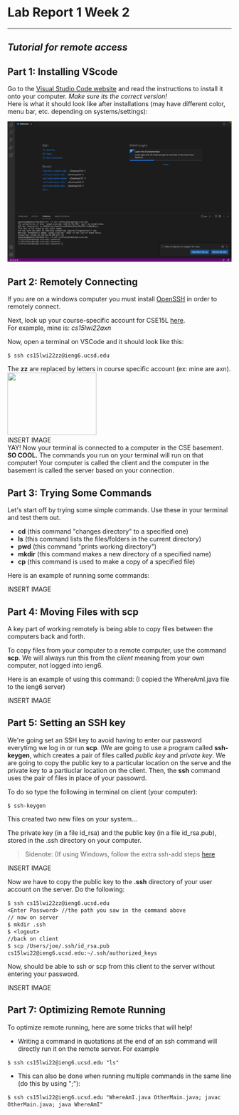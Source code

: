 # Lab Report 1 Week 2
---
## *Tutorial for remote access*
## **Part 1**: Installing VScode

Go to the [Visual Studio Code website](https://code.visualstudio.com/) and read the instructions to install it onto your computer. *Make sure its the correct version!* 
<br />
Here is what it should look like after installations (may have different color, menu bar, etc. depending on systems/settings):
<br /> 

![Image](photos/vsCode.png)
<!-- <img src="photos/vsCode.png" width="400" height="220" /> -->

## **Part 2**: Remotely Connecting
 If you are on a windows computer you must install [OpenSSH](https://docs.microsoft.com/en-us/windows-server/administration/openssh/openssh_install_firstuse) in order to remotely connect.

Next, look up your course-specific account for CSE15L 
[here](https://sdacs.ucsd.edu/~icc/index.php).
<br /> 
For example, mine is: *cs15lwi22axn*

Now, open a terminal on VSCode and it should look like this:
 ```
 $ ssh cs15lwi22zz@ieng6.ucsd.edu
```
The **zz** are replaced by letters in course specific account (ex: mine are axn).
<br /> 
<img src="Desktop/remoteconnect.png" width="200" height="140" />
<br /> 
INSERT IMAGE
<br />
YAY! Now your terminal is connected to a computer in the CSE basement. **SO COOL.** The commands you run on your terminal will run on that computer! Your computer is called the client and the computer in the basement is called the server based on your connection.

## **Part 3**: Trying Some Commands
Let's start off by trying some simple commands. Use these in your terminal and test them out.
* **cd** (this command "changes directory" to a specified one)
* **ls** (this command lists the files/folders in the current directory)
* **pwd** (this command "prints working directory")
* **mkdir** (this command makes a new directory of a specified name)
* **cp** (this command is used to make a copy of a specified file)


 Here is an example of running some commands:
 
INSERT IMAGE

## **Part 4**: Moving Files with **scp**
A key part of working remotely is being able to copy files between the computers back and forth. 

To copy files from your computer to a remote computer, use the command **scp**. We will always run this from the *client* meaning from your own computer, not logged into ieng6.

Here is an example of using this command:
(I copied the WhereAmI.java file to the ieng6 server)

INSERT IMAGE

## **Part 5**: Setting an SSH key
We're going set an SSH key to avoid having to enter our password everytimg we log in or run **scp**. 
(We are going to use a program called **ssh-keygen**, which creates a pair of files called *public key* and *private key*. We are going to copy the public key to a particular location on the serve and the private key to a partiuclar location on the client. Then, the **ssh** command uses the pair of files in place of your passowrd. 

To do so type the following in terminal on client (your computer):
```
$ ssh-keygen
```

This created two new files on your system...

The private key (in a file id_rsa) and the public key (in a file id_rsa.pub), stored in the .ssh directory on your computer.

> Sidenote: (If using Windows, follow the extra ssh-add steps [here](https://docs.microsoft.com/en-us/windows-server/administration/openssh/openssh_keymanagement#user-key-generation)

INSERT IMAGE

Now we have to copy the public key to the **.ssh** directory of your user account on the server.
Do the following:
```
$ ssh cs15lwi22zz@ieng6.ucsd.edu
<Enter Password> //the path you saw in the command above
// now on server
$ mkdir .ssh
$ <logout>
//back on client
$ scp /Users/joe/.ssh/id_rsa.pub cs15lwi22@ieng6.ucsd.edu:~/.ssh/authorized_keys
```
Now, should be able to ssh or scp from this client to the server without entering your password.


INSERT IMAGE

## **Part 7:** Optimizing Remote Running
To optimize remote running, here are some tricks that will help!

* Writing a command in quotations at the end of an ssh command will directly run it on the remote server. For example
```
$ ssh cs15lwi22@ieng6.ucsd.edu "ls"
```
* This can also be done when running multiple commands in the same line (do this by using ";"):
```
$ ssh cs15lwi22@ieng6.ucsd.edu "WhereAmI.java OtherMain.java; javac OtherMain.java; java WhereAmI"
```











